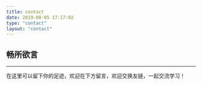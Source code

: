 ```yaml
---
title: contact
date: 2019-08-05 17:17:02
type: "contact"
layout: "contact"
---
```



## 畅所欲言
---
在这里可以留下你的足迹，欢迎在下方留言，欢迎交换友链，一起交流学习！




